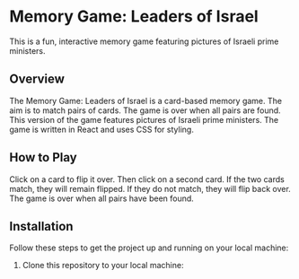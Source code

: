 # Memory Game: Leaders of Israel

This is a fun, interactive memory game featuring pictures of Israeli prime ministers.

## Overview

The Memory Game: Leaders of Israel is a card-based memory game. The aim is to match pairs of cards. The game is over when all pairs are found. This version of the game features pictures of Israeli prime ministers. The game is written in React and uses CSS for styling.

## How to Play

Click on a card to flip it over. Then click on a second card. If the two cards match, they will remain flipped. If they do not match, they will flip back over. The game is over when all pairs have been found.

## Installation

Follow these steps to get the project up and running on your local machine:

1. Clone this repository to your local machine:


